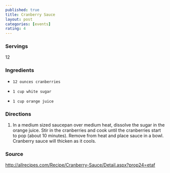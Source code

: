 ```yaml
---
published: true
title: Cranberry Sauce
layout: post
categories: [events]
rating: 4
---
```

### Servings
12

### Ingredients
-     12 ounces cranberries
-     1 cup white sugar
-     1 cup orange juice


### Directions
1. In a medium sized saucepan over medium heat, dissolve the sugar in the orange juice. Stir in the cranberries and cook until the cranberries start to pop (about 10 minutes). Remove from heat and place sauce in a bowl. Cranberry sauce will thicken as it cools.

### Source
<a href="http://allrecipes.com/Recipe/Cranberry-Sauce/Detail.aspx?prop24=etaf" target="new">http://allrecipes.com/Recipe/Cranberry-Sauce/Detail.aspx?prop24=etaf</a>

